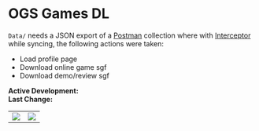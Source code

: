 # OGS Games DL
`Data/` needs a JSON export of a [Postman](https://www.postman.com/downloads/) collection where with [Interceptor](https://learning.postman.com/docs/sending-requests/capturing-request-data/interceptor/#install-interceptor) while syncing, the following actions were taken:
- Load profile page
- Download online game sgf
- Download demo/review sgf

**Active Development:** <br>
**Last Change:** <br>

| | |
| :---: | :---: |
| ![](/Screenshots/.png) | ![](/Screenshots/.png) |
